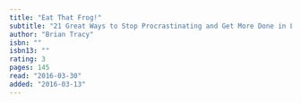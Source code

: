 ```yaml
---
title: "Eat That Frog!"
subtitle: "21 Great Ways to Stop Procrastinating and Get More Done in Less Time"
author: "Brian Tracy"
isbn: ""
isbn13: ""
rating: 3
pages: 145
read: "2016-03-30"
added: "2016-03-13"
---
```


